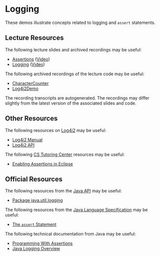 Logging
=================================================

These demos illustrate concepts related to logging and `assert` statements.

## Lecture Resources ##

The following lecture slides and archived recordings may be useful:

  - [Assertions](https://docs.google.com/presentation/d/e/2PACX-1vQ-H6BwwJdAAPEQvEpQWuRF1K0Rs-r6WaMJQo490nzPpX_LeeMUvth9zsas4FIBfnyfLHQelbblO57E/pub?start=false&loop=false&delayms=3000) ([Video](https://usfca.hosted.panopto.com/Panopto/Pages/Viewer.aspx?id=e43dabeb-478e-4113-a598-af9e014ea973))
  - [Logging](https://docs.google.com/presentation/d/e/2PACX-1vSFDKChMVmgOihwc4DC3sm3X1qSpJOT4xkqLrOZki4cthaN0CFVdwauK_6ghLqrllEvT0aHHTh2ClfP/pub?start=false&loop=false&delayms=3000) ([Video](https://usfca.hosted.panopto.com/Panopto/Pages/Viewer.aspx?id=10227bd3-cf14-4437-b90e-af9e014ec5f2))

The following archived recordings of the lecture code may be useful:

  - [CharacterCounter](https://usfca.hosted.panopto.com/Panopto/Pages/Viewer.aspx?id=57f5c1e6-328b-420e-9892-afbd014a6d83)
  - [Log4j2Demo](https://usfca.hosted.panopto.com/Panopto/Pages/Viewer.aspx?id=2b335e75-f099-466d-933b-afbd0143d4f4)

The recording transcripts are autogenerated. The recordings may differ slightly from the latest version of the associated slides and code.

## Other Resources ##

The following resources on [Log4j2](https://logging.apache.org/log4j/2.x/) may be useful:

- [Log4j2 Manual](https://logging.apache.org/log4j/2.x/manual/api.html)
- [Log4j2 API](https://logging.apache.org/log4j/2.x/log4j-api/apidocs/index.html) 

The following [CS Tutoring Center](https://tutoringcenter.cs.usfca.edu/resources/) resources may be useful:

- [Enabling Assertions in Eclipse](https://tutoringcenter.cs.usfca.edu/resources/enabling-assertions-in-eclipse.html)

## Official Resources ##

The following resources from the [Java API](https://docs.oracle.com/en/java/javase/21/docs/api/) may be useful:

  - [Package java.util.logging](https://docs.oracle.com/en/java/javase/21/docs/api/java.logging/java/util/logging/package-summary.html)

The following resources from the [Java Language Specification](https://docs.oracle.com/javase/specs/jls/se21/html/index.html) may be useful:

  - [The `assert` Statement](https://docs.oracle.com/javase/specs/jls/se21/html/jls-14.html#jls-14.10)

The following technical documentation from Java may be useful:

  - [Programming With Assertions](http://docs.oracle.com/javase/8/docs/technotes/guides/language/assert.html)
  - [Java Logging Overview](https://docs.oracle.com/en/java/javase/21/core/java-logging-overview.html)

